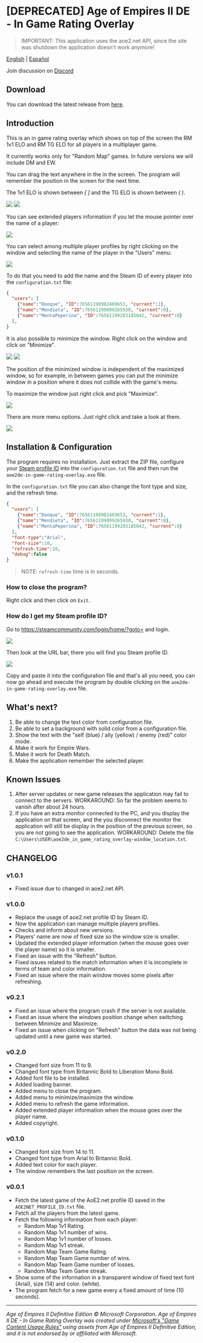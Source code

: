 # [DEPRECATED] Age of Empires II DE - In Game Rating Overlay

> IMPORTANT: This application uses the aoe2.net API, since the site was shutdown the application doesn't work anymore!

[English](./README.md) | [Español](./README.es.md)

Join discussion on [Discord](https://discord.gg/5Ke9Fa5G5x)

## Download

You can download the latest release from [here](https://github.com/Dooque/aoe2-de-in-game-rating-overlay/archive/refs/tags/v1.0.1.zip).

## Introduction

This is an in game rating overlay which shows on top of the screen the RM 1v1 ELO and RM TG ELO for all players in a multiplayer game.

It currently works only for "Random Map" games. In future versions we will include DM and EW.

You can drag the text anywhere in the in the screen. The program will remember the position in the screen for the next time.

The 1v1 ELO is shown between *[ ]* and the TG ELO is shown between *( )*.

![](./res/image-1.png)
![](./res/image-2.png)

You can see extended players information if you let the mouse pointer over the name of a player:

![](./res/image-3.png)

You can select among multiple player profiles by right clicking on the window and selecting the name of the player in the "Users" menu:

![](./res/image-4.png)

To do that you need to add the name and the Steam ID of every player into the `configuration.txt` file:

```json
{
  "users": [
    {"name":"Dooque", "ID":76561198982469653, "current":1},
    {"name":"Mendieta", "ID":76561199099265930, "current":0},
    {"name":"MentaPeperina", "ID":76561199203185042, "current":0}
  ],
}
```

It is also possible to minimize the window. Right click on the window and click on "Minimize".

![](./res/image-5.png)
![](./res/image-6.png)

The position of the minimized window is independent of the maximized window, so for example, in between games you can put the minimize window in a position where it does not collide with the game's menu.

To maximize the window just right click and pick "Maximize".

![](./res/image-7.png)

There are more menu options. Just right click and take a look at them.

![](./res/image-8.png)

## Installation & Configuration

The program requires no installation. Just extract the ZIP file, configure your [Steam profile ID](https://steamcommunity.com/login/home/?goto=) into the `configuration.txt` file and then run the `aoe2de-in-game-rating-overlay.exe` file.

In the `configuration.txt` file you can also change the font type and size, and the refresh time.

```json
{
  "users": [
    {"name":"Dooque", "ID":76561198982469653, "current":1},
    {"name":"Mendieta", "ID":76561199099265930, "current":0},
    {"name":"MentaPeperina", "ID":76561199203185042, "current":0}
  ],
  "font-type":"Arial",
  "font-size":10,
  "refresh-time":10,
  "debug":false
}
```

> NOTE: `refresh-time` time is in seconds.

### How to close the program?

Right click and then click on `Exit`.

### How do I get my Steam profile ID?

Go to https://steamcommunity.com/login/home/?goto= and login.

![](./res/image-9.png)

Then look at the URL bar, there you will find you Steam profile ID.

![](./res/image-10.png)

Copy and paste it into the configuration file and that's all you need, you can now go ahead and execute the program by double clicking on the `aoe2de-in-game-rating-overlay.exe` file.

## What's next?

1. Be able to change the text color from configuration file.
2. Be able to set a background with solid color from a configuration file.
3. Show the text with the "self (blue) / ally (yellow) / enemy (red)" color mode.
4. Make it work for Empire Wars.
5. Make it work for Death Match.
6. Make the application remember the selected player.

## Known Issues

1. After server updates or new game releases the application may fail to connect to the servers. WORKAROUND: So far the problem seems to vanish after about 24 hours.
2. If you have an extra monitor connected to the PC, and you display the application on that screen, and the you disconnect the monitor the application will still be display in the position of the previous screen, so you are not going to see the application. WORKAROUND: Delete the file `C:\Users\USER\aoe2de_in_game_rating_overlay-window_location.txt`.

## CHANGELOG

### v1.0.1

* Fixed issue due to changed in aoe2.net API.

### v1.0.0

* Replace the usage of aoe2.net profile ID by Steam ID.
* Now the application can manage multiple players profiles.
* Checks and inform about new versions.
* Players' name are now of fixed size so the window size is smaller.
* Updated the extended player information (when the mouse goes over the player name) so it is smaller.
* Fixed an issue with the "Refresh" button.
* Fixed issues related to the match information when it is incomplete in terms of team and color information.
* Fixed an issue where the main window moves some pixels after refreshing.

### v0.2.1

* Fixed an issue where the program crash if the server is not available.
* Fixed an issue where the windows position change when switching between Minimize and Maximize.
* Fixed an issue when clicking on "Refresh" button the data was not being updated until a new game was started.

### v0.2.0

* Changed font size from 11 to 9.
* Changed font type from Britannic Bold to Liberation Mono Bold.
* Added font file to be installed.
* Added loading banner.
* Added menu to close the program.
* Added menu to minimize/maximize the window.
* Added menu to refresh the game information.
* Added extended player information when the mouse goes over the player name.
* Added copyright.

### v0.1.0

* Changed font size from 14 to 11.
* Changed font type from Arial to Britannic Bold.
* Added text color for each player.
* The window remembers the last position on the screen.

### v0.0.1

* Fetch the latest game of the AoE2.net profile ID saved in the `AOE2NET_PROFILE_ID.txt` file.
* Fetch all the players from the latest game.
* Fetch the following information from each player:
  * Random Map 1v1 Rating.
  * Random Map 1v1 number of wins.
  * Random Map 1v1 number of losses.
  * Random Map 1v1 streak.
  * Random Map Team Game Rating.
  * Random Map Team Game number of wins.
  * Random Map Team Game number of losses.
  * Random Map Team Game streak.
* Show some of the information in a transparent window of fixed text font (Arial), size (14) and color. (white).
* The program fetch for a new game every a fixed amount of time (10 seconds).

- - -

*Age of Empires II Definitive Edition © Microsoft Corporation. Age of Empires II DE - In Game Rating Overlay was created under [Microsoft's "Game Content Usage Rules"](https://www.xbox.com/en-US/developers/rules) using assets from Age of Empires II Definitive Edition, and it is not endorsed by or affiliated with Microsoft.*
